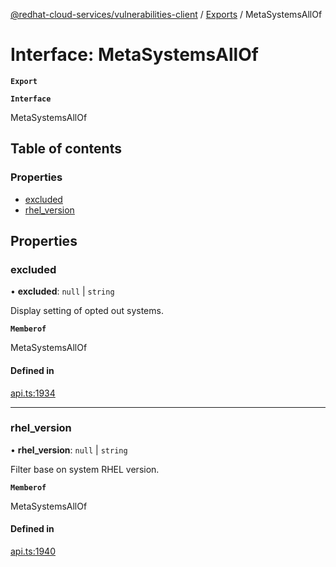 [@redhat-cloud-services/vulnerabilities-client](../README.md) / [Exports](../modules.md) / MetaSystemsAllOf

# Interface: MetaSystemsAllOf

**`Export`**

**`Interface`**

MetaSystemsAllOf

## Table of contents

### Properties

- [excluded](MetaSystemsAllOf.md#excluded)
- [rhel\_version](MetaSystemsAllOf.md#rhel_version)

## Properties

### excluded

• **excluded**: ``null`` \| `string`

Display setting of opted out systems.

**`Memberof`**

MetaSystemsAllOf

#### Defined in

[api.ts:1934](https://github.com/RedHatInsights/javascript-clients/blob/master/packages/vulnerabilities/git-api/api.ts#L1934)

___

### rhel\_version

• **rhel\_version**: ``null`` \| `string`

Filter base on system RHEL version.

**`Memberof`**

MetaSystemsAllOf

#### Defined in

[api.ts:1940](https://github.com/RedHatInsights/javascript-clients/blob/master/packages/vulnerabilities/git-api/api.ts#L1940)
